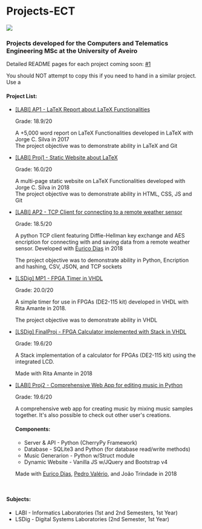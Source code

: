 # Projects-ECT

![](https://i.imgur.com/tNCsdRg.png)

### Projects developed for the Computers and Telematics Engineering MSc at the University of Aveiro

Detailed README pages for each project coming soon: [#1](https://github.com/RodrigoRosmaninho/projects-ect/issues/1)

You should NOT attempt to copy this if you need to hand in a similar project. Use a

#### Project List:
- [[LABI] AP1 - LaTeX Report about LaTeX Functionalities](https://github.com/RodrigoRosmaninho/projects-ect/tree/master/%5BLABI%5D%20AP1%20-%20LaTeX%20Report%20about%20LaTeX%20Functionalities)

     Grade: 18.9/20
     
     A +5,000 word report on LaTeX Functionalities developed in LaTeX with Jorge C. Silva in 2017  
     The project objective was to demonstrate ability in LaTeX and Git
     
     
- [[LABI] Proj1 - Static Website about LaTeX](https://github.com/RodrigoRosmaninho/projects-ect/tree/master/%5BLABI%5D%20Proj1%20-%20Static%20Website%20about%20LaTeX)

     Grade: 16.0/20

     A multi-page static website on LaTeX Functionalities developed with Jorge C. Silva in 2018  
     The project objective was to demonstrate ability in HTML, CSS, JS and Git

- [[LABI] AP2 - TCP Client for connecting to a remote weather sensor](https://github.com/RodrigoRosmaninho/projects-ect/tree/master/%5BLABI%5D%20AP2%20-%20TCP%20Client%20for%20connecting%20to%20a%20remote%20weather%20sensor)

     Grade: 18.5/20
    
     A python TCP client featuring Diffie-Hellman key exchange and AES encription for connecting with and saving data from a remote weather sensor.
     Developed with [Eurico Dias](https://github.com/eurico-dias) in 2018
     
     The project objective was to demonstrate ability in Python, Encription and hashing, CSV, JSON, and TCP sockets

- [[LSDig] MP1 - FPGA Timer in VHDL](https://github.com/RodrigoRosmaninho/projects-ect/tree/master/%5BLSDig%5D%20MP1%20-%20%20FPGA%20Timer%20in%20VHDL)

     Grade: 20.0/20

     A simple timer for use in FPGAs (DE2-115 kit) developed in VHDL with Rita Amante in 2018.

     The project objective was to demonstrate ability in VHDL
     
 - [[LSDig] FinalProj - FPGA Calculator implemented with Stack in VHDL](https://github.com/RodrigoRosmaninho/projects-ect/tree/master/%5BLSDig%5D%20FPGA%20Calculator%20implemented%20with%20Stack%20in%20VHDL)

     Grade: 19.6/20

     A Stack implementation of a calculator for FPGAs (DE2-115 kit) using the integrated LCD.

     Made with Rita Amante in 2018
     
 - [[LABI] Proj2 - Comprehensive Web App for editing music in Python](https://github.com/RodrigoRosmaninho/projects-ect/tree/master/%5BLABI%5D%20Proj2%20-%20Comprehensive%20Web%20App%20for%20editing%20music%20in%20Python)

     Grade: 19.6/20

     A comprehensive web app for creating music by mixing music samples together. It's also possible to check out other user's creations.

     #### Components:
     - Server & API - Python (CherryPy Framework)
     - Database - SQLite3 and Python (for database read/write methods)
     - Music Generarion - Python w/Struct module
     - Dynamic Website - Vanilla JS w/JQuery and Bootstrap v4

     Made with [Eurico Dias](https://github.com/eurico-dias), [Pedro Valério](https://github.com/PivZ-24), and João Trindade in 2018

    

<br>

#### Subjects:
- LABI - Informatics Laboratories (1st and 2nd Semesters, 1st Year)
- LSDig - Digital Systems Laboratories (2nd Semester, 1st Year)